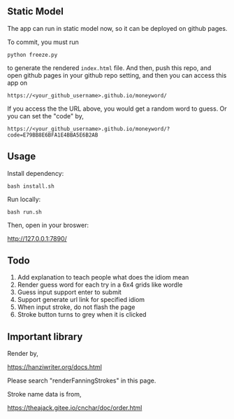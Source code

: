 ## Static Model

The app can run in static model now, so it can be deployed on github pages.

To commit, you must run

    python freeze.py

to generate the rendered `index.html` file. And then, push this repo, and open github pages in your github repo setting, and then you can access this app on

    https://<your_github_username>.github.io/moneyword/

If you access the the URL above, you would get a random word to guess. Or you can set the "code" by,

    https://<your_github_username>.github.io/moneyword/?code=E79BB8E6BFA1E4BBA5E6B2AB

## Usage

Install dependency:

    bash install.sh

Run locally:

    bash run.sh

Then, open in your broswer:

http://127.0.0.1:7890/

## Todo
1. Add explanation to teach people what does the idiom mean
2. Render guess word for each try in a 6x4 grids like wordle
3. Guess input support enter to submit
4. Support generate url link for specified idiom
5. When input stroke, do not flash the page
6. Stroke button turns to grey when it is clicked

## Important library

Render by,

https://hanziwriter.org/docs.html

Please search "renderFanningStrokes" in this page.

Stroke name data is from,

https://theajack.gitee.io/cnchar/doc/order.html
